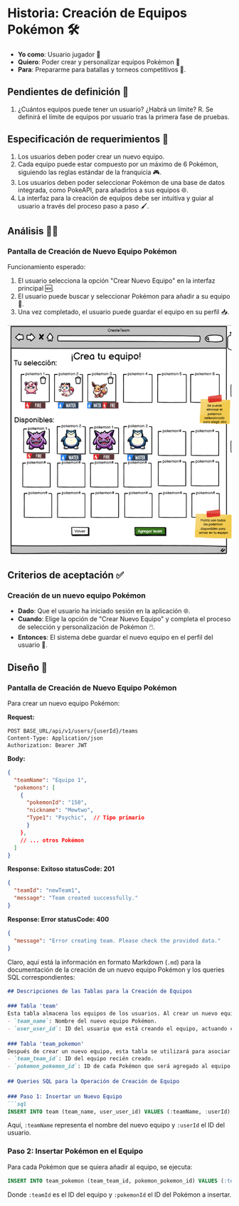 # Historia: Creación de Equipos Pokémon 🛠️

- **Yo como**: Usuario jugador 🧢
- **Quiero**: Poder crear y personalizar equipos Pokémon 📝
- **Para**: Prepararme para batallas y torneos competitivos 🥇.

## Pendientes de definición 📌

1. ¿Cuántos equipos puede tener un usuario? ¿Habrá un límite?
   R. Se definirá el límite de equipos por usuario tras la primera fase de pruebas.

## Especificación de requerimientos 📐

1. Los usuarios deben poder crear un nuevo equipo.
2. Cada equipo puede estar compuesto por un máximo de 6 Pokémon, siguiendo las reglas estándar de la franquicia 🎮.
3. Los usuarios deben poder seleccionar Pokémon de una base de datos integrada, como PokeAPI, para añadirlos a sus equipos 🌐.
4. La interfaz para la creación de equipos debe ser intuitiva y guiar al usuario a través del proceso paso a paso 🖌️.

## Análisis 🕵️‍♂️

### Pantalla de Creación de Nuevo Equipo Pokémon

Funcionamiento esperado:

1. El usuario selecciona la opción "Crear Nuevo Equipo" en la interfaz principal 🆕.
2. El usuario puede buscar y seleccionar Pokémon para añadir a su equipo 📝.
3. Una vez completado, el usuario puede guardar el equipo en su perfil 📥.

![Alt text](../imagenes/crear.png)

## Criterios de aceptación ✅

### Creación de un nuevo equipo Pokémon

- **Dado**: Que el usuario ha iniciado sesión en la aplicación 🌐.
- **Cuando**: Elige la opción de "Crear Nuevo Equipo" y completa el proceso de selección y personalización de Pokémon 🖱️.
- **Entonces**: El sistema debe guardar el nuevo equipo en el perfil del usuario 📝.

## Diseño 🎨

### Pantalla de Creación de Nuevo Equipo Pokémon

Para crear un nuevo equipo Pokémon:

**Request:**
```http
POST BASE_URL/api/v1/users/{userId}/teams
Content-Type: Application/json
Authorization: Bearer JWT
```

**Body:**
```json
{
  "teamName": "Equipo 1",
  "pokemons": [
    {
      "pokemonId": "150",
      "nickname": "Mewtwo",
      "Type1": "Psychic",  // Tipo primario
      }
    },
    // ... otros Pokémon
  ]
}
```

**Response: Exitoso statusCode: 201**
```json
{
  "teamId": "newTeam1",
  "message": "Team created successfully."
}
```

**Response: Error statusCode: 400**
```json
{
  "message": "Error creating team. Please check the provided data."
}
```

Claro, aquí está la información en formato Markdown (`.md`) para la documentación de la creación de un nuevo equipo Pokémon y los queries SQL correspondientes:

```markdown
## Descripciones de las Tablas para la Creación de Equipos

### Tabla 'team'
Esta tabla almacena los equipos de los usuarios. Al crear un nuevo equipo, se insertará una nueva fila con los siguientes campos:
- `team_name`: Nombre del nuevo equipo Pokémon.
- `user_user_id`: ID del usuario que está creando el equipo, actuando como una llave foránea.

### Tabla 'team_pokemon'
Después de crear un nuevo equipo, esta tabla se utilizará para asociar Pokémon individuales con el equipo correspondiente. Los campos implicados en la inserción son:
- `team_team_id`: ID del equipo recién creado.
- `pokemon_pokemon_id`: ID de cada Pokémon que será agregado al equipo.

## Queries SQL para la Operación de Creación de Equipo

### Paso 1: Insertar un Nuevo Equipo
```sql
INSERT INTO team (team_name, user_user_id) VALUES (:teamName, :userId);
```
Aquí, `:teamName` representa el nombre del nuevo equipo y `:userId` el ID del usuario.

### Paso 2: Insertar Pokémon en el Equipo
Para cada Pokémon que se quiera añadir al equipo, se ejecuta:
```sql
INSERT INTO team_pokemon (team_team_id, pokemon_pokemon_id) VALUES (:teamId, :pokemonId);
```
Donde `:teamId` es el ID del equipo y `:pokemonId` el ID del Pokémon a insertar.
